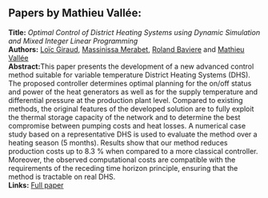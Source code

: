<h2>Papers by Mathieu Vallée:</h2>
<p>
<b>Title:</b> <i> Optimal Control of District Heating Systems using Dynamic Simulation and Mixed Integer Linear Programming </i> <br />
<b>Authors:</b> <a href="../authors/author_87.html">Loïc Giraud</a>, <a href="../authors/author_178.html">Massinissa Merabet</a>, <a href="../authors/author_20.html">Roland Baviere</a> and <a href="../authors/author_285.html">Mathieu Vallée</a><br />
<b>Abstract:</b>This paper presents the development of a new advanced control method suitable for variable temperature District Heating Systems (DHS). The proposed controller determines optimal planning for the on/off status and power of the heat generators as well as for the supply temperature and differential pressure at the production plant level. Compared to existing methods, the original features of the developed solution are to fully exploit the thermal storage capacity of the network and to determine the best compromise between pumping costs and heat losses. A numerical case study based on a representative DHS is used to evaluate the method over a heating season (5 months). Results show that our method reduces production costs up to 8.3 % when compared to a more classical controller. Moreover, the observed computational costs are compatible with the requirements of the receding time horizon principle, ensuring that the method is tractable on real DHS.<br />
<b>Links:</b> <a href="../submissions/ecp17132141_GiraudMerabetBaviereVallee.pdf">Full paper</a></p>